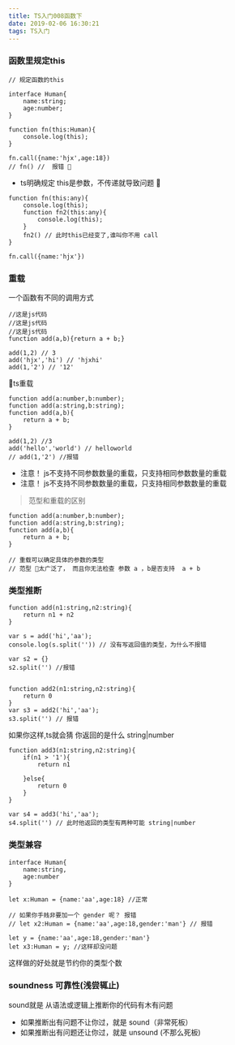 ```yaml
---
title: TS入门008函数下
date: 2019-02-06 16:30:21
tags: TS入门
---
```


### 函数里规定this

```
// 规定函数的this

interface Human{
    name:string;
    age:number;
}

function fn(this:Human){
    console.log(this);
}

fn.call({name:'hjx',age:18})
// fn() //  报错 
```

- ts明确规定 this是参数，不传递就导致问题

```
function fn(this:any){
    console.log(this);
    function fn2(this:any){
        console.log(this);
    }
    fn2() // 此时this已经变了,谁叫你不用 call 
}

fn.call({name:'hjx'})
```

### 重载

一个函数有不同的调用方式



```
//这是js代码
//这是js代码
//这是js代码
function add(a,b){return a + b;}

add(1,2) // 3
add('hjx','hi') // 'hjxhi'
add(1,'2') // '12'
```

ts重载

```
function add(a:number,b:number);
function add(a:string,b:string);
function add(a,b){
    return a + b;
}

add(1,2) //3
add('hello','world') // helloworld
// add(1,'2') //报错
```

- 注意！ js不支持不同参数数量的重载，只支持相同参数数量的重载
- 注意！ js不支持不同参数数量的重载，只支持相同参数数量的重载

> 范型和重载的区别

```
function add(a:number,b:number);
function add(a:string,b:string);
function add(a,b){
    return a + b;
}

// 重载可以确定具体的参数的类型
// 范型 太广泛了， 而且你无法检查 参数 a ，b是否支持  a + b
```

### 类型推断

```
function add(n1:string,n2:string){
    return n1 + n2
}

var s = add('hi','aa');
console.log(s.split('')) // 没有写返回值的类型，为什么不报错

var s2 = {}
s2.split('') //报错


function add2(n1:string,n2:string){
    return 0
}
var s3 = add2('hi','aa');
s3.split('') // 报错
```

如果你这样,ts就会猜 你返回的是什么  string|number

```
function add3(n1:string,n2:string){
    if(n1 > '1'){
        return n1 

    }else{
        return 0
    }
}

var s4 = add3('hi','aa');
s4.split('') // 此时他返回的类型有两种可能 string|number
```

### 类型兼容

```
interface Human{
    name:string,
    age:number
}

let x:Human = {name:'aa',age:18} //正常

// 如果你手贱非要加一个 gender 呢？ 报错
// let x2:Human = {name:'aa',age:18,gender:'man'} // 报错 

let y = {name:'aa',age:18,gender:'man'}
let x3:Human = y; //这样却没问题
```

这样做的好处就是节约你的类型个数

### soundness 可靠性(浅尝辄止)

sound就是 从语法或逻辑上推断你的代码有木有问题

- 如果推断出有问题不让你过，就是 sound（非常死板）
- 如果推断出有问题还让你过，就是 unsound (不那么死板)
